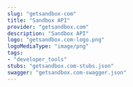 ```yaml
---
slug: "getsandbox-com"
title: "Sandbox API"
provider: "getsandbox.com"
description: "Sandbox API"
logo: "getsandbox.com-logo.png"
logoMediaType: "image/png"
tags:
- "developer_tools"
stubs: "getsandbox.com-stubs.json"
swagger: "getsandbox.com-swagger.json"
---
```

